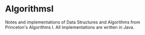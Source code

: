 # AlgorithmsI
Notes and implementations of Data Structures and Algorithms from Princeton's Algorithms I. All implementations are written in Java. 
